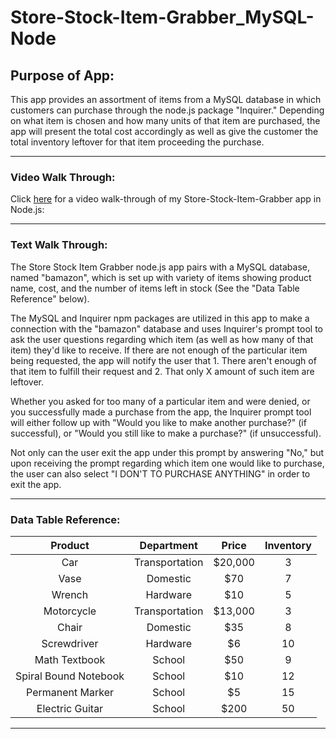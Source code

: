 # **Store-Stock-Item-Grabber_MySQL-Node**






## Purpose of App:
This app provides an assortment of items from a MySQL database in which customers can purchase through the node.js package "Inquirer." Depending on what item is chosen and how many units of that item are purchased, the app will present the total cost accordingly as well as give the customer the total inventory leftover for that item proceeding the purchase.

---

### Video Walk Through:
Click [here](https://www.youtube.com/watch?v=uQq6YGy_8hs) for a video walk-through of my Store-Stock-Item-Grabber app in Node.js:

---

### Text Walk Through:
The Store Stock Item Grabber node.js app pairs with a MySQL database, named "bamazon", which is set up with variety of items showing product name, cost, and the number of items left in stock (See the "Data Table Reference" below).

The MySQL and Inquirer npm packages are utilized in this app to make a connection with the "bamazon" database and uses Inquirer's prompt tool to ask the user questions regarding which item (as well as how many of that item) they'd like to receive. If there are not enough of the particular item being requested, the app will notify the user that 
    1. There aren't enough of that item to fulfill their request and
    2. That only X amount of such item are leftover.

Whether you asked for too many of a particular item and were denied, or you successfully made a purchase from the app, the Inquirer prompt tool will either follow up with "Would you like to make another purchase?" (if successful), or "Would you still like to make a purchase?" (if unsuccessful).

Not only can the user exit the app under this prompt by answering "No," but upon receiving the prompt regarding which item one would like to purchase, the user can also select "I DON'T TO PURCHASE ANYTHING" in order to exit the app.

---

### Data Table Reference:

Product | Department | Price | Inventory
:---: | :---: | :---: | :---:
Car | Transportation | $20,000 | 3
Vase | Domestic | $70 | 7
Wrench | Hardware | $10 | 5
Motorcycle | Transportation | $13,000 | 3
Chair | Domestic | $35 | 8
Screwdriver | Hardware | $6 | 10
Math Textbook | School | $50 | 9
Spiral Bound Notebook | School | $10 | 12
Permanent Marker | School | $5 | 15
Electric Guitar | School | $200 | 50

---
